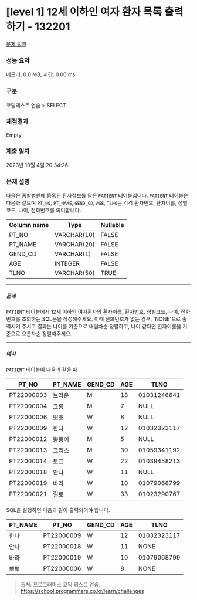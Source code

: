 # [level 1] 12세 이하인 여자 환자 목록 출력하기 - 132201 

[문제 링크](https://school.programmers.co.kr/learn/courses/30/lessons/132201) 

### 성능 요약

메모리: 0.0 MB, 시간: 0.00 ms

### 구분

코딩테스트 연습 > SELECT

### 채점결과

Empty

### 제출 일자

2023년 10월 4일 20:34:26

### 문제 설명

<p style="user-select: auto;">다음은 종합병원에 등록된 환자정보를 담은 <code style="user-select: auto;">PATIENT</code> 테이블입니다. <code style="user-select: auto;">PATIENT</code> 테이블은 다음과 같으며 <code style="user-select: auto;">PT_NO</code>, <code style="user-select: auto;">PT_NAME</code>, <code style="user-select: auto;">GEND_CD</code>, <code style="user-select: auto;">AGE</code>, <code style="user-select: auto;">TLNO</code>는 각각 환자번호, 환자이름, 성별코드, 나이, 전화번호를 의미합니다.</p>
<table class="table" style="user-select: auto;">
        <thead style="user-select: auto;"><tr style="user-select: auto;">
<th style="user-select: auto;">Column name</th>
<th style="user-select: auto;">Type</th>
<th style="user-select: auto;">Nullable</th>
</tr>
</thead>
        <tbody style="user-select: auto;"><tr style="user-select: auto;">
<td style="user-select: auto;">PT_NO</td>
<td style="user-select: auto;">VARCHAR(10)</td>
<td style="user-select: auto;">FALSE</td>
</tr>
<tr style="user-select: auto;">
<td style="user-select: auto;">PT_NAME</td>
<td style="user-select: auto;">VARCHAR(20)</td>
<td style="user-select: auto;">FALSE</td>
</tr>
<tr style="user-select: auto;">
<td style="user-select: auto;">GEND_CD</td>
<td style="user-select: auto;">VARCHAR(1)</td>
<td style="user-select: auto;">FALSE</td>
</tr>
<tr style="user-select: auto;">
<td style="user-select: auto;">AGE</td>
<td style="user-select: auto;">INTEGER</td>
<td style="user-select: auto;">FALSE</td>
</tr>
<tr style="user-select: auto;">
<td style="user-select: auto;">TLNO</td>
<td style="user-select: auto;">VARCHAR(50)</td>
<td style="user-select: auto;">TRUE</td>
</tr>
</tbody>
      </table>
<hr style="user-select: auto;">

<h5 style="user-select: auto;">문제</h5>

<p style="user-select: auto;"><code style="user-select: auto;">PATIENT</code> 테이블에서 12세 이하인 여자환자의 환자이름, 환자번호, 성별코드, 나이, 전화번호를 조회하는 SQL문을 작성해주세요. 이때 전화번호가 없는 경우, 'NONE'으로 출력시켜 주시고 결과는 나이를 기준으로 내림차순 정렬하고, 나이 같다면 환자이름을 기준으로 오름차순 정렬해주세요.</p>

<hr style="user-select: auto;">

<h5 style="user-select: auto;">예시</h5>

<p style="user-select: auto;"><code style="user-select: auto;">PATIENT</code> 테이블이 다음과 같을 때</p>
<table class="table" style="user-select: auto;">
        <thead style="user-select: auto;"><tr style="user-select: auto;">
<th style="user-select: auto;">PT_NO</th>
<th style="user-select: auto;">PT_NAME</th>
<th style="user-select: auto;">GEND_CD</th>
<th style="user-select: auto;">AGE</th>
<th style="user-select: auto;">TLNO</th>
</tr>
</thead>
        <tbody style="user-select: auto;"><tr style="user-select: auto;">
<td style="user-select: auto;">PT22000003</td>
<td style="user-select: auto;">브라운</td>
<td style="user-select: auto;">M</td>
<td style="user-select: auto;">18</td>
<td style="user-select: auto;">01031246641</td>
</tr>
<tr style="user-select: auto;">
<td style="user-select: auto;">PT22000004</td>
<td style="user-select: auto;">크롱</td>
<td style="user-select: auto;">M</td>
<td style="user-select: auto;">7</td>
<td style="user-select: auto;">NULL</td>
</tr>
<tr style="user-select: auto;">
<td style="user-select: auto;">PT22000006</td>
<td style="user-select: auto;">뽀뽀</td>
<td style="user-select: auto;">W</td>
<td style="user-select: auto;">8</td>
<td style="user-select: auto;">NULL</td>
</tr>
<tr style="user-select: auto;">
<td style="user-select: auto;">PT22000009</td>
<td style="user-select: auto;">한나</td>
<td style="user-select: auto;">W</td>
<td style="user-select: auto;">12</td>
<td style="user-select: auto;">01032323117</td>
</tr>
<tr style="user-select: auto;">
<td style="user-select: auto;">PT22000012</td>
<td style="user-select: auto;">뿡뿡이</td>
<td style="user-select: auto;">M</td>
<td style="user-select: auto;">5</td>
<td style="user-select: auto;">NULL</td>
</tr>
<tr style="user-select: auto;">
<td style="user-select: auto;">PT22000013</td>
<td style="user-select: auto;">크리스</td>
<td style="user-select: auto;">M</td>
<td style="user-select: auto;">30</td>
<td style="user-select: auto;">01059341192</td>
</tr>
<tr style="user-select: auto;">
<td style="user-select: auto;">PT22000014</td>
<td style="user-select: auto;">토프</td>
<td style="user-select: auto;">W</td>
<td style="user-select: auto;">22</td>
<td style="user-select: auto;">01039458213</td>
</tr>
<tr style="user-select: auto;">
<td style="user-select: auto;">PT22000018</td>
<td style="user-select: auto;">안나</td>
<td style="user-select: auto;">W</td>
<td style="user-select: auto;">11</td>
<td style="user-select: auto;">NULL</td>
</tr>
<tr style="user-select: auto;">
<td style="user-select: auto;">PT22000019</td>
<td style="user-select: auto;">바라</td>
<td style="user-select: auto;">W</td>
<td style="user-select: auto;">10</td>
<td style="user-select: auto;">01079068799</td>
</tr>
<tr style="user-select: auto;">
<td style="user-select: auto;">PT22000021</td>
<td style="user-select: auto;">릴로</td>
<td style="user-select: auto;">W</td>
<td style="user-select: auto;">33</td>
<td style="user-select: auto;">01023290767</td>
</tr>
</tbody>
      </table>
<p style="user-select: auto;">SQL을 실행하면 다음과 같이 출력되어야 합니다.</p>
<table class="table" style="user-select: auto;">
        <thead style="user-select: auto;"><tr style="user-select: auto;">
<th style="user-select: auto;">PT_NAME</th>
<th style="user-select: auto;">PT_NO</th>
<th style="user-select: auto;">GEND_CD</th>
<th style="user-select: auto;">AGE</th>
<th style="user-select: auto;">TLNO</th>
</tr>
</thead>
        <tbody style="user-select: auto;"><tr style="user-select: auto;">
<td style="user-select: auto;">한나</td>
<td style="user-select: auto;">PT22000009</td>
<td style="user-select: auto;">W</td>
<td style="user-select: auto;">12</td>
<td style="user-select: auto;">01032323117</td>
</tr>
<tr style="user-select: auto;">
<td style="user-select: auto;">안나</td>
<td style="user-select: auto;">PT22000018</td>
<td style="user-select: auto;">W</td>
<td style="user-select: auto;">11</td>
<td style="user-select: auto;">NONE</td>
</tr>
<tr style="user-select: auto;">
<td style="user-select: auto;">바라</td>
<td style="user-select: auto;">PT22000019</td>
<td style="user-select: auto;">W</td>
<td style="user-select: auto;">10</td>
<td style="user-select: auto;">01079068799</td>
</tr>
<tr style="user-select: auto;">
<td style="user-select: auto;">뽀뽀</td>
<td style="user-select: auto;">PT22000006</td>
<td style="user-select: auto;">W</td>
<td style="user-select: auto;">8</td>
<td style="user-select: auto;">NONE</td>
</tr>
</tbody>
      </table>

> 출처: 프로그래머스 코딩 테스트 연습, https://school.programmers.co.kr/learn/challenges